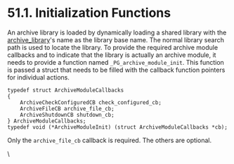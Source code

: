 # 51.1. Initialization Functions

An archive library is loaded by dynamically loading a shared library with the [archive\_library](https://www.postgresql.org/docs/current/runtime-config-wal.html#GUC-ARCHIVE-LIBRARY)'s name as the library base name. The normal library search path is used to locate the library. To provide the required archive module callbacks and to indicate that the library is actually an archive module, it needs to provide a function named `_PG_archive_module_init`. This function is passed a struct that needs to be filled with the callback function pointers for individual actions.

```
typedef struct ArchiveModuleCallbacks
{
    ArchiveCheckConfiguredCB check_configured_cb;
    ArchiveFileCB archive_file_cb;
    ArchiveShutdownCB shutdown_cb;
} ArchiveModuleCallbacks;
typedef void (*ArchiveModuleInit) (struct ArchiveModuleCallbacks *cb);
```

Only the `archive_file_cb` callback is required. The others are optional.

\
